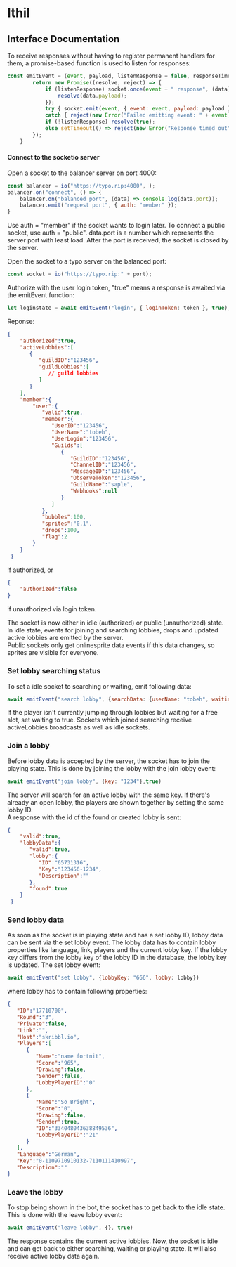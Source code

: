 # Ithil

## Interface Documentation
To receive responses without having to register permanent handlers for them, a promise-based function is used to listen for responses:
```js
const emitEvent = (event, payload, listenResponse = false, responseTimeout = 2000) => {
        return new Promise((resolve, reject) => {
            if (listenResponse) socket.once(event + " response", (data) => {
                resolve(data.payload);
            });
            try { socket.emit(event, { event: event, payload: payload }); }
            catch { reject(new Error("Failed emitting event: " + event)); }
            if (!listenResponse) resolve(true);
            else setTimeout(() => reject(new Error("Response timed out")), responseTimeout);
        });
    }
```
#### Connect to the socketio server

Open a socket to the balancer server on port 4000:
```js
const balancer = io("https://typo.rip:4000", );
balancer.on("connect", () => {
    balancer.on("balanced port", (data) => console.log(data.port));
    balancer.emit("request port", { auth: "member" });
}
```
Use auth = "member" if the socket wants to login later.
To connect a public socket, use auth = "public".
data.port is a number which represents the server port with least load.
After the port is received, the socket is closed by the server.

Open the socket to a typo server on the balanced port:
```js
const socket = io("https://typo.rip:" + port);
```
Authorize with the user login token, "true" means a response is awaited via the emitEvent function:
```js
let loginstate = await emitEvent("login", { loginToken: token }, true);
```
Reponse:
```json
{
    "authorized":true,
    "activeLobbies":[
       {
          "guildID":"123456",
          "guildLobbies":[
             // guild lobbies
          ]
       }
    ],
    "member":{
        "user":{
           "valid":true,
           "member":{
              "UserID":"123456",
              "UserName":"tobeh",
              "UserLogin":"123456",
              "Guilds":[
                 {
                    "GuildID":"123456",
                    "ChannelID":"123456",
                    "MessageID":"123456",
                    "ObserveToken":"123456",
                    "GuildName":"saple",
                    "Webhooks":null
                 }
              ]
           },
           "bubbles":100,
           "sprites":"0,1",
           "drops":100,
           "flag":2
        }
    }
 }
```
if authorized, or 
```json
{
    "authorized":false
}
```
if unauthorized via login token.  

The socket is now either in idle (authorized) or public (unauthorized) state.  
In idle state, events for joining and searching lobbies, drops and updated active lobbies are emitted by the server.  
Public sockets only get onlinesprite data events if this data changes, so sprites are visible for everyone.
### Set lobby searching status 
To set a idle socket to searching or waiting, emit following data:
```js
await emitEvent("search lobby", {searchData: {userName: "tobeh", waiting: false}}) 
```
If the player isn't currently jumping through lobbies but waiting for a free slot, set waiting to true.
Sockets which joined searching receive activeLobbies broadcasts as well as idle sockets.
### Join a lobby
Before lobby data is accepted by the server, the socket has to join the playing state.
This is done by joining the lobby with the join lobby event:
```js
await emitEvent("join lobby", {key: "1234"},true) 
```
The server will search for an active lobby with the same key. If there's already an open lobby, the players are shown together by setting the same lobby ID.  
A response with the id of the found or created lobby is sent:
```json
{
    "valid":true,
    "lobbyData":{
       "valid":true,
       "lobby":{
          "ID":"65731316",
          "Key":"123456-1234",
          "Description":""
       },
       "found":true
    }
 }
```
### Send lobby data
As soon as the socket is in playing state and has a set lobby ID, lobby data can be sent via the set lobby event.
The lobby data has to contain lobby properties like language, link, players and the current lobby key.
If the lobby key differs from the lobby key of the lobby ID in the database, the lobby key is updated.
The set lobby event:
```js
await emitEvent("set lobby", {lobbyKey: "666", lobby: lobby}) 
```
where lobby has to contain following properties:
```json
{
   "ID":"17710700",
   "Round":"3",
   "Private":false,
   "Link":"",
   "Host":"skribbl.io",
   "Players":[
      {
         "Name":"name fortnit",
         "Score":"965",
         "Drawing":false,
         "Sender":false,
         "LobbyPlayerID":"0"
      },
      {
         "Name":"So Bright",
         "Score":"0",
         "Drawing":false,
         "Sender":true,
         "ID":"334048043638849536",
         "LobbyPlayerID":"21"
      }
   ],
   "Language":"German",
   "Key":"0-1109710910132-7110111410997",
   "Description":""
}
```
### Leave the lobby
To stop being shown in the bot, the socket has to get back to the idle state.
This is done with the leave lobby event:
```js
await emitEvent("leave lobby", {}, true) 
```
The response contains the current active lobbies.
Now, the socket is idle and can get back to either searching, waiting or playing state.
It will also receive active lobby data again.

